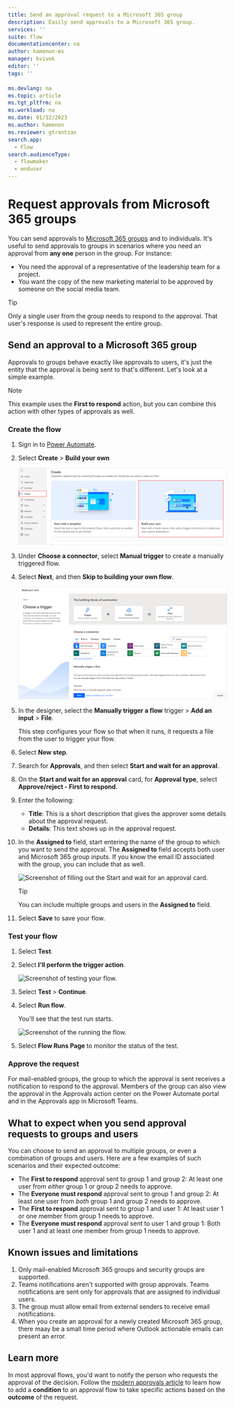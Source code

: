 ```yaml
---
title: Send an approval request to a Microsoft 365 group
description: Easily send approvals to a Microsoft 365 group. 
services: ''
suite: flow
documentationcenter: na
author: hamenon-ms
manager: kvivek
editor: ''
tags: ''

ms.devlang: na
ms.topic: article
ms.tgt_pltfrm: na
ms.workload: na
ms.date: 01/12/2023
ms.author: hamenon
ms.reviewer: gtrantzas
search.app: 
  - Flow
search.audienceType: 
  - flowmaker
  - enduser
---
```

# Request approvals from Microsoft 365 groups

You can send approvals to [Microsoft 365 groups](/microsoftteams/office-365-groups) and to individuals. It's useful to send approvals to groups in scenarios where you need an approval from **any one** person in the group. For instance:

* You need the approval of a representative of the leadership team for a project.
* You want the copy of the new marketing material to be approved by someone on the social media team.

>[!TIP]
>Only a single user from the group needs to respond to the approval. That user's response is used to represent the entire group.

## Send an approval to a Microsoft 365 group

Approvals to groups behave exactly like approvals to users, it's just the entity that the approval is being sent to that's different. Let's look at a simple example.

>[!NOTE]
>This example uses the **First to respond** action, but you can combine this action with other types of approvals as well.

### Create the flow

1. Sign in to [Power Automate](https://make.powerautomate.com).
1. Select **Create** > **Build your own**

    ![Screenshot showing a new instant flow.](./media/approval-attachments/new-instand-blank.png)

1. Under **Choose a connector**, select **Manual trigger** to create a manually triggered flow.

1. Select **Next**, and then **Skip to building your own flow**.

    ![Screenshot of the option to create a manually triggered flow.](./media/approval-attachments/manually-triggered-flow.png)

1. In the designer, select the **Manually trigger a flow** trigger > **Add an input** > **File**.

     This step configures your flow so that when it runs, it requests a file from the user to trigger your flow.

1. Select **New step**.
1. Search for **Approvals**, and then select **Start and wait for an approval**.
1. On the **Start and wait for an approval** card, for **Approval type**, select **Approve/reject - First to respond**.
1. Enter the following:

   - **Title**: This is a short description that gives the approver some details about the approval request.
   - **Details**: This text shows up in the approval request.

1. In the **Assigned to** field, start entering the name of the group to which you want to send the approval. The **Assigned to** field accepts both user and Microsoft 365 group inputs. If you know the email ID associated with the group, you can include that as well. 

   ![Screenshot of filling out the Start and wait for an approval card.](./media/approvals-howto/group-approval-assigned-to.png)

   >[!TIP]
   >You can include multiple groups and users in the **Assigned to** field.

1. Select **Save** to save your flow.

### Test your flow

1. Select **Test**.
1. Select **I'll perform the trigger action**.

     ![Screenshot of testing your flow.](./media/approval-attachments/test-flow.png)

1. Select **Test** > **Continue**.

1. Select **Run flow**.

   You'll see that the test run starts.

     ![Screenshot of the running the flow.](./media/approval-attachments/test-started.png)

1. Select **Flow Runs Page** to monitor the status of the test.

### Approve the request

For mail-enabled groups, the group to which the approval is sent receives a notification to respond to the approval. Members of the group can also view the approval in the Approvals action center on the Power Automate portal and in the Approvals app in Microsoft Teams.


## What to expect when you send approval requests to groups and users

You can choose to send an approval to multiple groups, or even a combination of groups and users. Here are a few examples of such scenarios and their expected outcome:

* The **First to respond** approval sent to group 1 and group 2: At least one user from *either* group 1 or group 2 needs to approve.
* The **Everyone must respond** approval sent to group 1 and group 2: At least one user from *both* group 1 and group 2 needs to approve.
* The **First to respond** approval sent to group 1 and user 1: At least user 1 or one member from group 1 needs to approve.
* The **Everyone must respond** approval sent to user 1 and group 1: Both user 1 and at least one member from group 1 needs to approve.

## Known issues and limitations

1. Only mail-enabled Microsoft 365 groups and security groups are supported.
2. Teams notifications aren't supported with group approvals. Teams notifications are sent only for approvals that are assigned to individual users.
3. The group must allow email from external senders to receive email notifications.
4. When you create an approval for a newly created Microsoft 365 group, there maay be a small time period where Outlook actionable emails can present an error.

## Learn more

In most approval flows, you'd want to notify the person who requests the approval of the decision. Follow the [modern approvals article](modern-approvals.md#add-an-email-action-for-approvals) to learn how to add a **condition** to an approval flow to take specific actions based on the **outcome** of the request.
